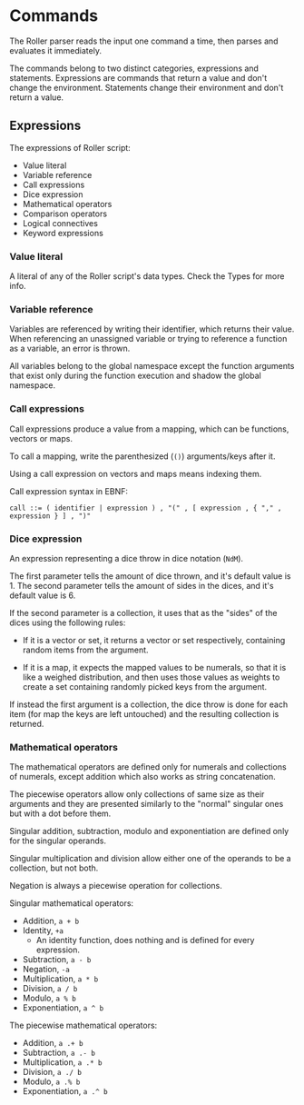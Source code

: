 # Commands

The Roller parser reads the input one command a time, then parses and evaluates it immediately.

The commands belong to two distinct categories, expressions and statements.
Expressions are commands that return a value and don't change the environment.
Statements change their environment and don't return a value.

## Expressions

The expressions of Roller script:
* Value literal
* Variable reference
* Call expressions
* Dice expression
* Mathematical operators
* Comparison operators
* Logical connectives
* Keyword expressions

### Value literal
A literal of any of the Roller script's data types. Check the Types for more info.

### Variable reference

Variables are referenced by writing their identifier, which returns their value.
When referencing an unassigned variable or trying to reference a function as a variable, an error is thrown.

All variables belong to the global namespace except the function arguments that exist only during the function execution and shadow the global namespace.

### Call expressions

Call expressions produce a value from a mapping, which can be functions, vectors or maps.

To call a mapping, write the parenthesized (`()`) arguments/keys after it.

Using a call expression on vectors and maps means indexing them.

Call expression syntax in EBNF:

```
call ::= ( identifier | expression ) , "(" , [ expression , { "," , expression } ] , ")"
```

### Dice expression
An expression representing a dice throw in dice notation (`NdM`).

The first parameter tells the amount of dice thrown, and it's default value is 1.
The second parameter tells the amount of sides in the dices, and it's default value is 6.

If the second parameter is a collection, it uses that as the "sides" of the dices using the following rules:

* If it is a vector or set, it returns a vector or set respectively, containing random items from the argument.

* If it is a map, it expects the mapped values to be numerals, so that it is like a weighed distribution, and then uses those values as weights to create a set containing randomly picked keys from the argument.

If instead the first argument is a collection, the dice throw is done for each item (for map the keys are left untouched) and the resulting collection is returned.

### Mathematical operators
The mathematical operators are defined only for numerals and collections of numerals, except addition which also works as string concatenation.

The piecewise operators allow only collections of same size as their arguments and they are presented similarly to the "normal" singular ones but with a dot before them.

Singular addition, subtraction, modulo and exponentiation are defined only for the singular operands.

Singular multiplication and division allow either one of the operands to be a collection, but not both.

Negation is always a piecewise operation for collections.

Singular mathematical operators:
* Addition, `a + b`
* Identity, `+a`
	* An identity function, does nothing and is defined for every expression.
* Subtraction, `a - b`
* Negation, `-a`
* Multiplication, `a * b`
* Division, `a / b`
* Modulo, `a % b`
* Exponentiation, `a ^ b`

The piecewise mathematical operators:
* Addition, `a .+ b`
* Subtraction, `a .- b`
* Multiplication, `a .* b`
* Division, `a ./ b`
* Modulo, `a .% b`
* Exponentiation, `a .^ b`
